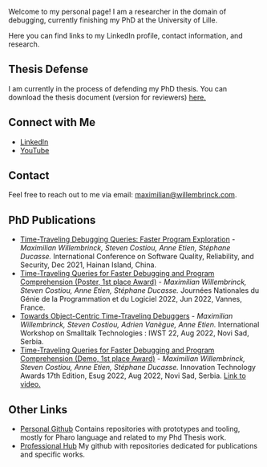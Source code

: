 <!---![Your Profile Picture](link_to_profile_picture.jpg) -->

Welcome to my personal page! I am a researcher in the domain of debugging, currently finishing my PhD at the University of Lille.

Here you can find links to my LinkedIn profile, contact information, and research.

## Thesis Defense

I am currently in the process of defending my PhD thesis.
You can download the thesis document (version for reviewers) [here.](https://github.com/Willembrinck/2023-Selective-Time-Traveling-Thesis/raw/main/thesis-maximilian-willembrinck-2023.pdf)

## Connect with Me

- [LinkedIn](https://www.linkedin.com/in/maxwillembrinck)
- [YouTube](https://www.youtube.com/@maxwillembrinck)

## Contact

Feel free to reach out to me via email: [maximilian@willembrinck.com](mailto:maximilian@willembrinck.com).

## PhD Publications

- [Time-Traveling Debugging Queries: Faster Program Exploration](https://hal.science/hal-03463047) - *Maximilian Willembrinck, Steven Costiou, Anne Etien, Stéphane Ducasse.* International Conference on Software Quality, Reliability, and Security, Dec 2021, Hainan Island, China.
- [Time-Traveling Queries for Faster Debugging and Program Comprehension (Poster, 1st place Award)](https://hal.science/hal-03738585) - *Maximilian Willembrinck, Steven Costiou, Anne Etien, Stéphane Ducasse.* Journées Nationales du Génie de la Programmation et du Logiciel 2022, Jun 2022, Vannes, France.
- [Towards Object-Centric Time-Traveling Debuggers](https://hal.science/hal-03825736) - *Maximilian Willembrinck, Steven Costiou, Adrien Vanègue, Anne Etien.* International Workshop on Smalltalk Technologies : IWST 22, Aug 2022, Novi Sad, Serbia.
- [Time-Traveling Queries for Faster Debugging and Program Comprehension (Demo, 1st place Award)](https://esug.github.io/2022-Conference/awardsSubmissions.html) - *Maximilian Willembrinck, Steven Costiou, Anne Etien, Stéphane Ducasse.* Innovation Technology Awards 17th Edition, Esug 2022, Aug 2022, Novi Sad, Serbia. [Link to video.](https://youtu.be/cgYY-nNjnsA?si=3S06msmPS6sNQySK)

## Other Links

- <a href="https://www.github.com/maxwills" title="Personal Github">Personal Github</a> Contains repositories with prototypes and tooling, mostly for Pharo language and related to my Phd Thesis work.
- <a href="https://www.github.com/willembrinck" title="Professional Github">Professional Hub</a> My github with repositories dedicated for publications and specific works.
